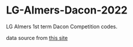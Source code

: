 # LG-AImers-Dacon-2022

LG AImers 1st term Dacon Competition codes.

data source from [this site](https://dacon.io/competitions/official/235927/data)